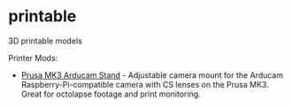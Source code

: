 # printable
3D printable models

Printer Mods:
- [Prusa MK3 Arducam Stand](mk3/arducam) - Adjustable camera mount for the Arducam Raspberry-Pi-compatible camera with CS lenses on the Prusa MK3.  Great for octolapse footage and print monitoring.
